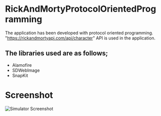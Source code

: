# RickAndMortyProtocolOrientedProgramming
The application has been developed with protocol oriented programming. "https://rickandmortyapi.com/api/character" API is used in the application. 
## The libraries used are as follows;
- Alamofire
- SDWebImage
- SnapKit
# Screenshot
![Simulator Screenshot](https://user-images.githubusercontent.com/77511870/230723408-567ea677-e06f-4d51-82b6-57f223d8f6a8.png)
